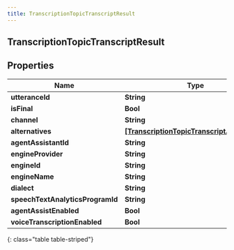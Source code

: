 ```yaml
---
title: TranscriptionTopicTranscriptResult
---
```

## TranscriptionTopicTranscriptResult

## Properties

|Name | Type | Description | Notes|
|------------ | ------------- | ------------- | -------------|
| **utteranceId** | **String** |  | [optional] |
| **isFinal** | **Bool** |  | [optional] |
| **channel** | **String** |  | [optional] |
| **alternatives** | [**[TranscriptionTopicTranscriptAlternative]**](TranscriptionTopicTranscriptAlternative.html) |  | [optional] |
| **agentAssistantId** | **String** |  | [optional] |
| **engineProvider** | **String** |  | [optional] |
| **engineId** | **String** |  | [optional] |
| **engineName** | **String** |  | [optional] |
| **dialect** | **String** |  | [optional] |
| **speechTextAnalyticsProgramId** | **String** |  | [optional] |
| **agentAssistEnabled** | **Bool** |  | [optional] |
| **voiceTranscriptionEnabled** | **Bool** |  | [optional] |
{: class="table table-striped"}



